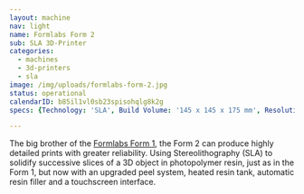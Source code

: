 ```yaml
---
layout: machine
nav: light
name: Formlabs Form 2
sub: SLA 3D-Printer
categories:
  - machines
  - 3d-printers
  - sla
image: /img/uploads/formlabs-form-2.jpg
status: operational
calendarID: b85il1vl0sb23spisohqlg8k2g
specs: {Technology: 'SLA', Build Volume: '145 x 145 x 175 mm', Resolution: '25 - 100 microns', Materials: 'Formlabs Resins (Grey, White)', File Formats: '.stl .obj', Software: 'PreForm'}

---
```


The big brother of the [Formlabs Form 1](../machines/formlabs-form-1), the Form 2 can produce highly detailed prints with greater reliability. Using Stereolithography (SLA) to solidify successive slices of a 3D object in photopolymer resin, just as in the Form 1, but now with an upgraded peel system, heated resin tank, automatic resin filler and a touchscreen interface. 
